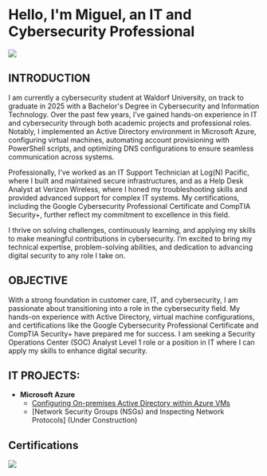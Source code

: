 
# Hello, I'm Miguel, an IT and Cybersecurity Professional

<a MY LINKEDIN: href="https://linkedin.com/in/miguelcamarena27"><img src="https://img.shields.io/badge/-LinkedIn-0072b1?&style=for-the-badge&logo=linkedin&logoColor=white" /></a>

## INTRODUCTION

I am currently a cybersecurity student at Waldorf University, on track to graduate in 2025 with a Bachelor's Degree in Cybersecurity and Information Technology. Over the past few years, I’ve gained hands-on experience in IT and cybersecurity through both academic projects and professional roles. Notably, I implemented an Active Directory environment in Microsoft Azure, configuring virtual machines, automating account provisioning with PowerShell scripts, and optimizing DNS configurations to ensure seamless communication across systems.

Professionally, I’ve worked as an IT Support Technician at Log(N) Pacific, where I built and maintained secure infrastructures, and as a Help Desk Analyst at Verizon Wireless, where I honed my troubleshooting skills and provided advanced support for complex IT systems. My certifications, including the Google Cybersecurity Professional Certificate and CompTIA Security+, further reflect my commitment to excellence in this field.

I thrive on solving challenges, continuously learning, and applying my skills to make meaningful contributions in cybersecurity. I’m excited to bring my technical expertise, problem-solving abilities, and dedication to advancing digital security to any role I take on.

## OBJECTIVE

With a strong foundation in customer care, IT, and cybersecurity, I am passionate about transitioning into a role in the cybersecurity field. My hands-on experience with Active Directory, virtual machine configurations, and certifications like the Google Cybersecurity Professional Certificate and CompTIA Security+ have prepared me for success. I am seeking a Security Operations Center (SOC) Analyst Level 1 role or a position in IT where I can apply my skills to enhance digital security. 


<h2> IT PROJECTS:</h2>

- <b>Microsoft Azure</b>
  - [Configuring On-premises Active Directory within Azure VMs](https://github.com/MiguelCamarenaAlfaro/configure-AD)
  - [Network Security Groups (NSGs) and Inspecting Network Protocols] (Under Construction)


## Certifications
<img src="https://i.imgur.com/jceht7k.png"/>

</div>


